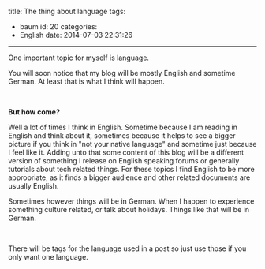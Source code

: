 title: The thing about language
tags:
  - baum
id: 20
categories:
  - English
date: 2014-07-03 22:31:26
---

One important topic for myself is language.

You will soon notice that my blog will be mostly English and sometime German. At least that is what I think will happen.

&nbsp;

**But how come?**

Well a lot of times I think in English. Sometime because I am reading in English and think about it, sometimes because it helps to see a bigger picture if you think in "not your native language" and sometime just because I feel like it. Adding unto that some content of this blog will be a different version of something I release on English speaking forums or generally tutorials about tech related things. For these topics I find English to be more appropriate, as it finds a bigger audience and other related documents are usually English.

Sometimes however things will be in German. When I happen to experience something culture related, or talk about holidays. Things like that will be in German.

&nbsp;

There will be tags for the language used in a post so just use those if you only want one language.